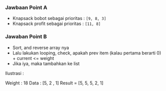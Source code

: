 ### Jawbaan Point A

- Knapsack bobot sebagai prioritas : `[9, 8, 3]`
- Knapsack profit sebagai prioritas : `[11, 8]`

### Jawaban Point B

- Sort, and reverse array nya
- Lalu lakukan looping, check, apakah prev item (kalau pertama berarti 0) + current <= weight
- Jika iya, maka tambahkan ke list

Ilustrasi :

Weight : 18
Data : [5, 2 , 1] 
Result = [5, 5, 5, 2, 1]